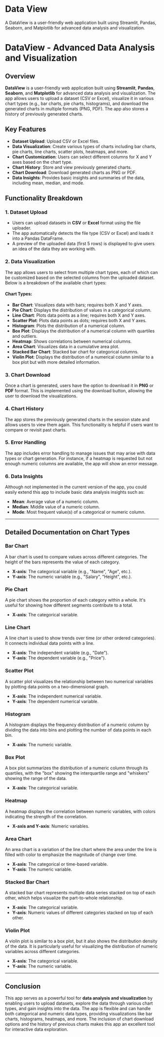 # Data View
A DataView is a user-friendly web application built using Streamlit, Pandas, Seaborn, and Matplotlib for advanced data analysis and visualization.

# DataView - Advanced Data Analysis and Visualization

## Overview

**DataView** is a user-friendly web application built using **Streamlit**, **Pandas**, **Seaborn**, and **Matplotlib** for advanced data analysis and visualization. The app allows users to upload a dataset (CSV or Excel), visualize it in various chart types (e.g., bar charts, pie charts, histograms), and download the generated charts in multiple formats (PNG, PDF). The app also stores a history of previously generated charts.

## Key Features

- **Dataset Upload**: Upload CSV or Excel files.
- **Data Visualization**: Create various types of charts including bar charts, pie charts, line charts, scatter plots, heatmaps, and more.
- **Chart Customization**: Users can select different columns for X and Y axes based on the chart type.
- **Chart History**: Store and view previously generated charts.
- **Chart Download**: Download generated charts as PNG or PDF.
- **Data Insights**: Provides basic insights and summaries of the data, including mean, median, and mode.

## Functionality Breakdown

### 1. Dataset Upload

- Users can upload datasets in **CSV** or **Excel** format using the file uploader.
- The app automatically detects the file type (CSV or Excel) and loads it into a Pandas DataFrame.
- A preview of the uploaded data (first 5 rows) is displayed to give users an idea of the data they are working with.

### 2. Data Visualization

The app allows users to select from multiple chart types, each of which can be customized based on the selected columns from the uploaded dataset. Below is a breakdown of the available chart types:

#### Chart Types:

- **Bar Chart**: Visualizes data with bars; requires both X and Y axes.
- **Pie Chart**: Displays the distribution of values in a categorical column.
- **Line Chart**: Plots data points as a line; requires both X and Y axes.
- **Scatter Plot**: Plots data points as dots; requires both X and Y axes.
- **Histogram**: Plots the distribution of a numerical column.
- **Box Plot**: Displays the distribution of a numerical column with quartiles and outliers.
- **Heatmap**: Shows correlations between numerical columns.
- **Area Chart**: Visualizes data in a cumulative area plot.
- **Stacked Bar Chart**: Stacked bar chart for categorical columns.
- **Violin Plot**: Displays the distribution of a numerical column similar to a box plot but with more detailed information.

### 3. Chart Download

Once a chart is generated, users have the option to download it in **PNG** or **PDF** format. This is implemented using the download button, allowing the user to download the visualizations.

### 4. Chart History

The app stores the previously generated charts in the session state and allows users to view them again. This functionality is helpful if users want to compare or revisit past charts.

### 5. Error Handling

The app includes error handling to manage issues that may arise with data types or chart generation. For instance, if a heatmap is requested but not enough numeric columns are available, the app will show an error message.

### 6. Data Insights

Although not implemented in the current version of the app, you could easily extend this app to include basic data analysis insights such as:

- **Mean**: Average value of a numeric column.
- **Median**: Middle value of a numeric column.
- **Mode**: Most frequent value(s) of a categorical or numeric column.

---

## Detailed Documentation on Chart Types

### Bar Chart
A bar chart is used to compare values across different categories. The height of the bars represents the value of each category.
- **X-axis**: The categorical variable (e.g., "Name", "Age", etc.).
- **Y-axis**: The numeric variable (e.g., "Salary", "Height", etc.).

### Pie Chart
A pie chart shows the proportion of each category within a whole. It's useful for showing how different segments contribute to a total.
- **X-axis**: The categorical variable.

### Line Chart
A line chart is used to show trends over time (or other ordered categories). It connects individual data points with a line.
- **X-axis**: The independent variable (e.g., "Date").
- **Y-axis**: The dependent variable (e.g., "Price").

### Scatter Plot
A scatter plot visualizes the relationship between two numerical variables by plotting data points on a two-dimensional graph.
- **X-axis**: The independent numerical variable.
- **Y-axis**: The dependent numerical variable.

### Histogram
A histogram displays the frequency distribution of a numeric column by dividing the data into bins and plotting the number of data points in each bin.
- **X-axis**: The numeric variable.

### Box Plot
A box plot summarizes the distribution of a numeric column through its quartiles, with the "box" showing the interquartile range and "whiskers" showing the range of the data.
- **X-axis**: The categorical variable.
  
### Heatmap
A heatmap displays the correlation between numeric variables, with colors indicating the strength of the correlation.
- **X-axis and Y-axis**: Numeric variables.

### Area Chart
An area chart is a variation of the line chart where the area under the line is filled with color to emphasize the magnitude of change over time.
- **X-axis**: The categorical or time-based variable.
- **Y-axis**: The numeric variable.

### Stacked Bar Chart
A stacked bar chart represents multiple data series stacked on top of each other, which helps visualize the part-to-whole relationship.
- **X-axis**: The categorical variable.
- **Y-axis**: Numeric values of different categories stacked on top of each other.

### Violin Plot
A violin plot is similar to a box plot, but it also shows the distribution density of the data. It is particularly useful for visualizing the distribution of numeric variables across different categories.
- **X-axis**: The categorical variable.
- **Y-axis**: The numeric variable.

---

## Conclusion

This app serves as a powerful tool for **data analysis and visualization** by enabling users to upload datasets, explore the data through various chart types, and gain insights into the data. The app is flexible and can handle both categorical and numeric data types, providing visualizations like bar charts, histograms, heatmaps, and more. The inclusion of chart download options and the history of previous charts makes this app an excellent tool for interactive data exploration.
